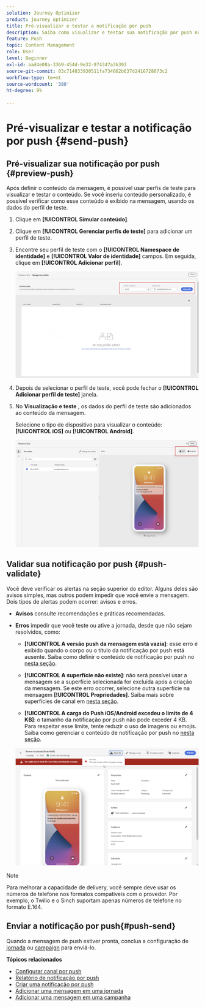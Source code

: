 ```yaml
---
solution: Journey Optimizer
product: journey optimizer
title: Pré-visualizar e testar a notificação por push
description: Saiba como visualizar e testar sua notificação por push no Journey Optimizer
feature: Push
topic: Content Management
role: User
level: Beginner
exl-id: aad4e08a-3369-454d-9e32-974347a3b393
source-git-commit: 03c714833930511fa734662b637d2416728073c2
workflow-type: tm+mt
source-wordcount: '380'
ht-degree: 9%

---
```


# Pré-visualizar e testar a notificação por push {#send-push}

## Pré-visualizar sua notificação por push {#preview-push}

Após definir o conteúdo da mensagem, é possível usar perfis de teste para visualizar e testar o conteúdo. Se você inseriu conteúdo personalizado, é possível verificar como esse conteúdo é exibido na mensagem, usando os dados do perfil de teste.

1. Clique em **[!UICONTROL Simular conteúdo]**.

1. Clique em **[!UICONTROL Gerenciar perfis de teste]** para adicionar um perfil de teste.

1. Encontre seu perfil de teste com o **[!UICONTROL Namespace de identidade]** e **[!UICONTROL Valor de identidade]** campos. Em seguida, clique em **[!UICONTROL Adicionar perfil]**.

   ![](assets/push_preview_1.png)

1. Depois de selecionar o perfil de teste, você pode fechar o **[!UICONTROL Adicionar perfil de teste]** janela.

1. No **Visualização e teste** , os dados do perfil de teste são adicionados ao conteúdo da mensagem.

   Selecione o tipo de dispositivo para visualizar o conteúdo: **[!UICONTROL iOS]** ou **[!UICONTROL Android]**.

   ![](assets/push_preview_3.png)

## Validar sua notificação por push {#push-validate}


Você deve verificar os alertas na seção superior do editor. Alguns deles são avisos simples, mas outros podem impedir que você envie a mensagem. Dois tipos de alertas podem ocorrer: avisos e erros.

* **Avisos** consulte recomendações e práticas recomendadas.

* **Erros** impedir que você teste ou ative a jornada, desde que não sejam resolvidos, como:

   * **[!UICONTROL A versão push da mensagem está vazia]**: esse erro é exibido quando o corpo ou o título da notificação por push está ausente. Saiba como definir o conteúdo de notificação por push no [nesta seção](create-push.md).

   * **[!UICONTROL A superfície não existe]**: não será possível usar a mensagem se a superfície selecionada for excluída após a criação da mensagem. Se este erro ocorrer, selecione outra superfície na mensagem **[!UICONTROL Propriedades]**. Saiba mais sobre superfícies de canal em [nesta seção](../configuration/channel-surfaces.md).

   * **[!UICONTROL A carga do Push iOS/Android excedeu o limite de 4 KB]**: o tamanho da notificação por push não pode exceder 4 KB. Para respeitar esse limite, tente reduzir o uso de imagens ou emojis. Saiba como gerenciar o conteúdo de notificação por push no [nesta seção](../push/create-push.md).

  ![](assets/push_alert.png)


>[!NOTE]
>
> Para melhorar a capacidade de delivery, você sempre deve usar os números de telefone nos formatos compatíveis com o provedor. Por exemplo, o Twilio e o Sinch suportam apenas números de telefone no formato E.164.

## Enviar a notificação por push{#push-send}

Quando a mensagem de push estiver pronta, conclua a configuração de [jornada](../building-journeys/journey-gs.md) ou [campaign](../campaigns/create-campaign.md) para enviá-lo.

**Tópicos relacionados**

* [Configurar canal por push](push-configuration.md)
* [Relatório de notificação por push](../reports/journey-global-report.md#push-global)
* [Criar uma notificação por push](create-push.md)
* [Adicionar uma mensagem em uma jornada](../building-journeys/journeys-message.md)
* [Adicionar uma mensagem em uma campanha](../campaigns/create-campaign.md)

